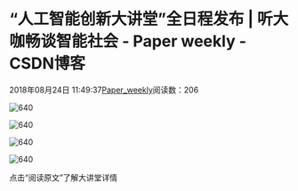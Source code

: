 # “人工智能创新大讲堂”全日程发布 | 听大咖畅谈智能社会 - Paper weekly - CSDN博客





2018年08月24日 11:49:37[Paper_weekly](https://me.csdn.net/c9Yv2cf9I06K2A9E)阅读数：206









![640](https://ss.csdn.net/p?https://mmbiz.qpic.cn/mmbiz_jpg/AIR6eRePgjMSNUibaRq6lv74Lj9Z7sGxTDIvKP0urKYK54nwVgFPBIIEfgUsgTk46jca1WTYRiaTw6l0MLsx5Ggw/640)


![640](https://ss.csdn.net/p?https://mmbiz.qpic.cn/mmbiz_jpg/AIR6eRePgjMSNUibaRq6lv74Lj9Z7sGxTgABvCxWSSzzoUHSVLibIN1BwSmdeI2dfVtJATFu21j2XcV9oACwj7BQ/640)

![640](https://ss.csdn.net/p?https://mmbiz.qpic.cn/mmbiz_jpg/AIR6eRePgjMSNUibaRq6lv74Lj9Z7sGxTJHy5XR8g1TFsTLz0BMib4Ye7p1hibCc18pVSaib6J2e9sU02sFueFw9Ng/640)

![640](https://ss.csdn.net/p?https://mmbiz.qpic.cn/mmbiz_jpg/AIR6eRePgjMSNUibaRq6lv74Lj9Z7sGxT0fyGyyUhKtzDKicfZA8l4kDTEiaOVpAGuAz9zON5b3EZxuHzibOt3qmIg/640)







点击“阅读原文”了解大讲堂详情





